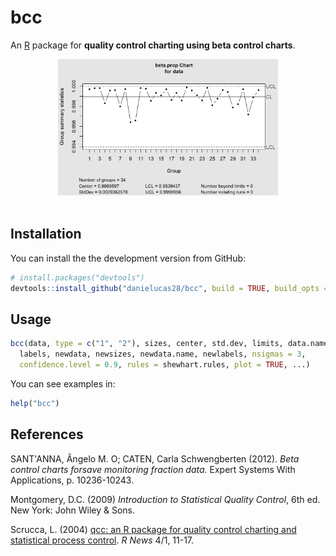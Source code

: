# bcc


An [R](https://www.r-project.org/) package for **quality control charting using beta control charts**.

<center>
<img src="man/figures/bcc-1.png" style="width: 70%" />
</center>
<br>

## Installation

You can install the the development version from GitHub:

``` r
# install.packages("devtools")
devtools::install_github("danielucas28/bcc", build = TRUE, build_opts = c("--no-resave-data", "--no-manual"))
```

## Usage


``` r
bcc(data, type = c("1", "2"), sizes, center, std.dev, limits, data.name,
  labels, newdata, newsizes, newdata.name, newlabels, nsigmas = 3,
  confidence.level = 0.9, rules = shewhart.rules, plot = TRUE, ...)
```

You can see examples in:

``` r
help("bcc")
```
## References

SANT'ANNA, Ângelo M. O; CATEN, Carla Schwengberten (2012). *Beta control charts forsave monitoring fraction data.* Expert Systems With Applications, p. 10236-10243.

Montgomery, D.C. (2009) *Introduction to Statistical Quality Control*, 6th ed. New York: John Wiley & Sons.

Scrucca, L. (2004) [qcc: an R package for quality control charting and
statistical process control](http://www.stat.unipg.it/luca/misc/Rnews_2004-1-pag11-17.pdf). *R News* 4/1, 11-17. 

